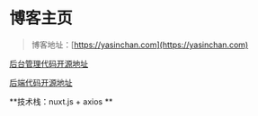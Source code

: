 # 博客主页

> 博客地址：[https://yasinchan.com](https://yasinchan.com)

[后台管理代码开源地址](https://github.com/YasinChan/admin)

[后端代码开源地址](https://github.com/YasinChan/blog-be)

**技术栈：nuxt.js + axios **

